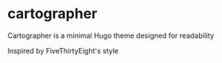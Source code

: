 # cartographer

Cartographer is a minimal Hugo theme designed for readability

Inspired by FiveThirtyEight's style
